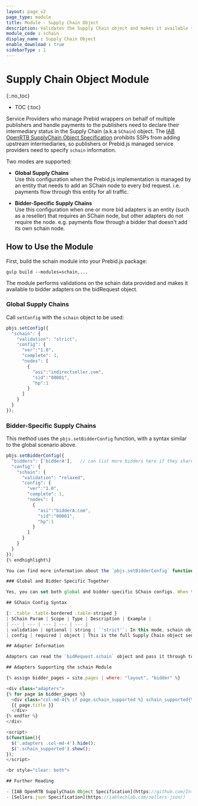 ```yaml
---
layout: page_v2
page_type: module
title: Module - Supply Chain Object
description: Validates the Supply Chain object and makes it available to bidders.
module_code : schain
display_name : Supply Chain Object
enable_download : true
sidebarType : 1
---
```


# Supply Chain Object Module
{:.no_toc}

* TOC
{:toc}

Service Providers who manage Prebid wrappers on behalf of multiple publishers and handle payments to the publishers need to declare their intermediary status in the Supply Chain (a.k.a `SChain`) object. The [IAB OpenRTB SupplyChain Object Specification](https://github.com/InteractiveAdvertisingBureau/openrtb/blob/master/supplychainobject.md) prohibits SSPs from adding upstream intermediaries, so publishers or Prebid.js managed service providers need to specify `schain` information.

Two modes are supported:

- **Global Supply Chains**  
  Use this configuration when the Prebid.js implementation is managed by an entity that needs to add an SChain node to every bid request. i.e. payments flow through this entity for all traffic.

- **Bidder-Specific Supply Chains**  
  Use this configuration when one or more bid adapters is an entity (such as a reseller) that requires an SChain node, but other adapters do not require the node. e.g. payments flow through a bidder that doesn't add its own schain node.

## How to Use the Module

First, build the schain module into your Prebid.js package:
```
gulp build --modules=schain,...
```

The module performs validations on the schain data provided and makes it available to bidder adapters on the bidRequest object.

### Global Supply Chains

Call `setConfig` with the `schain` object to be used:

```javascript
pbjs.setConfig({
  "schain": {
    "validation": "strict",
    "config": {
      "ver":"1.0",
      "complete": 1,
      "nodes": [
        {
          "asi":"indirectseller.com",
          "sid":"00001",
          "hp":1
        }
      ]
    }
  }
});
```

### Bidder-Specific Supply Chains

This method uses the `pbjs.setBidderConfig` function, with a syntax similar to the global scenario above.

```javascript
pbjs.setBidderConfig({
  "bidders": ['bidderA'],   // can list more bidders here if they share the same config
  "config": {
    "schain": {
      "validation": "relaxed",
      "config": {
        "ver":"1.0",
        "complete": 1,
        "nodes": [
          {
            "asi":"bidderA.com",
            "sid":"00001",
            "hp":1
          }
        ]
      }
    }
  }
});
{% endhighlight%}

You can find more information about the `pbjs.setBidderConfig` function in the [Publisher API Reference]({{site.baseurl}}/dev-docs/publisher-api-reference/setBidderConfig.html).

### Global and Bidder-Specific Together

Yes, you can set both global and bidder-specific SChain configs. When together, the schain config setup via `pbjs.setConfig` acts as a global config that applies to all your bidders, while `pbjs.setBidderConfig` overrides the global config for the noted bidder(s).

## SChain Config Syntax

{: .table .table-bordered .table-striped }
| SChain Param | Scope | Type | Description | Example |
| --- | --- | --- | --- | --- |
| validation | optional | string | `'strict'`: In this mode, schain object will not be passed to adapters if it is invalid. Errors are thrown for invalid schain object. `'relaxed'`: Errors are thrown for an invalid schain object but the invalid schain object is still passed to adapters. `'off'`: No validations are performed and schain object is passed as-is to adapters. The default value is `'strict'`. | 'strict' |
| config | required | object | This is the full Supply Chain object sent to bidders conforming to the [IAB OpenRTB SupplyChain Object Specification](https://github.com/InteractiveAdvertisingBureau/openrtb/blob/master/supplychainobject.md). | (See examples above) |

## Adapter Information

Adapters can read the `bidRequest.schain` object and pass it through to their endpoint. The adapter does not need to be concerned about whether a bidder-specific schain was provided; the system will provide the relevant one.

## Adapters Supporting the schain Module

{% assign bidder_pages = site.pages | where: "layout", "bidder" %}

<div class="adapters">
{% for page in bidder_pages %}
  <div class="col-md-4{% if page.schain_supported %} schain_supported{% endif %}">
  {{ page.title }}
  </div>
{% endfor %}
</div>

<script>
$(function(){
  $('.adapters .col-md-4').hide();
  $('.schain_supported').show();
});
</script>

<br style="clear: both">

## Further Reading

- [IAB OpenRTB SupplyChain Object Specification](https://github.com/InteractiveAdvertisingBureau/openrtb/blob/master/supplychainobject.md)
- [Sellers.json Specification](https://iabtechlab.com/sellers-json/)  
